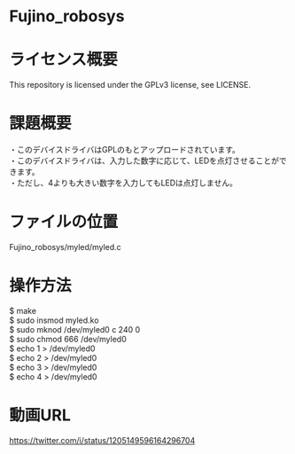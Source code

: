 # Fujino_robosys

# ライセンス概要

This repository is licensed under the GPLv3 license, see LICENSE.

# 課題概要

・このデバイスドライバはGPLのもとアップロードされています。<br>
・このデバイスドライバは、入力した数字に応じて、LEDを点灯させることができます。<br>
・ただし、4よりも大きい数字を入力してもLEDは点灯しません。<br>

# ファイルの位置

Fujino_robosys/myled/myled.c

# 操作方法

$ make <br>
$ sudo insmod myled.ko <br>
$ sudo mknod /dev/myled0 c 240 0 <br>
$ sudo chmod 666 /dev/myled0 <br>
$ echo 1 > /dev/myled0 <br>
$ echo 2 > /dev/myled0 <br>
$ echo 3 > /dev/myled0 <br>
$ echo 4 > /dev/myled0 <br>

# 動画URL

https://twitter.com/i/status/1205149596164296704


